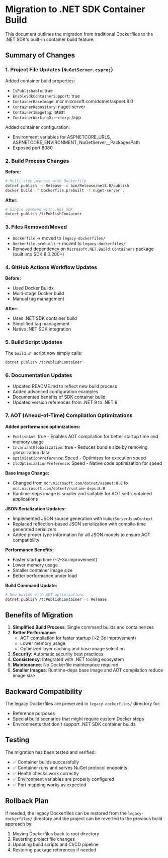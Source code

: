 # Migration to .NET SDK Container Build

This document outlines the migration from traditional Dockerfiles to the .NET SDK's built-in container build feature.

## Summary of Changes

### 1. Project File Updates (`NuGetServer.csproj`)

Added container build properties:
- `IsPublishable`: true
- `EnableSdkContainerSupport`: true  
- `ContainerBaseImage`: mcr.microsoft.com/dotnet/aspnet:8.0
- `ContainerRepository`: nuget-server
- `ContainerImageTag`: latest
- `ContainerWorkingDirectory`: /app

Added container configuration:
- Environment variables for ASPNETCORE_URLS, ASPNETCORE_ENVIRONMENT, NuGetServer__PackagesPath
- Exposed port 8080

### 2. Build Process Changes

**Before:**
```bash
# Multi-step process with Dockerfile
dotnet publish -c Release -o bin/Release/net8.0/publish
docker build -f Dockerfile.prebuilt -t nuget-server .
```

**After:**
```bash
# Single command with .NET SDK
dotnet publish /t:PublishContainer
```

### 3. Files Removed/Moved

- `Dockerfile` → moved to `legacy-dockerfiles/`
- `Dockerfile.prebuilt` → moved to `legacy-dockerfiles/`
- Removed dependency on `Microsoft.NET.Build.Containers` package (built into SDK 8.0.200+)

### 4. GitHub Actions Workflow Updates

**Before:**
- Used Docker Buildx
- Multi-stage Docker build
- Manual tag management

**After:**
- Uses .NET SDK container build
- Simplified tag management
- Native .NET SDK integration

### 5. Build Script Updates

The `build.sh` script now simply calls:
```bash
dotnet publish /t:PublishContainer
```

### 6. Documentation Updates

- Updated README.md to reflect new build process
- Added advanced configuration examples
- Documented benefits of SDK container build
- Updated version references from .NET 9 to .NET 8

### 7. AOT (Ahead-of-Time) Compilation Optimizations

**Added performance optimizations:**
- `PublishAot`: true - Enables AOT compilation for better startup time and memory usage
- `InvariantGlobalization`: true - Reduces bundle size by removing globalization data
- `OptimizationPreference`: Speed - Optimizes for execution speed
- `IlcOptimizationPreference`: Speed - Native code optimization for speed

**Base Image Change:**
- Changed from `mcr.microsoft.com/dotnet/aspnet:8.0` to `mcr.microsoft.com/dotnet/runtime-deps:8.0`
- Runtime-deps image is smaller and suitable for AOT self-contained applications

**JSON Serialization Updates:**
- Implemented JSON source generation with `NuGetServerJsonContext`
- Replaced reflection-based JSON serialization with compile-time generated serializers
- Added proper type information for all JSON models to ensure AOT compatibility

**Performance Benefits:**
- Faster startup time (~2-3x improvement)
- Lower memory usage
- Smaller container image size
- Better performance under load

**Build Command Update:**
```bash
# Now builds with AOT optimizations
dotnet publish /t:PublishContainer -c Release
```

## Benefits of Migration

1. **Simplified Build Process**: Single command builds and containerizes
2. **Better Performance**: 
   - AOT compilation for faster startup (~2-3x improvement)
   - Lower memory usage
   - Optimized layer caching and base image selection
3. **Security**: Automatic security best practices
4. **Consistency**: Integrated with .NET tooling ecosystem
5. **Maintenance**: No Dockerfile maintenance required
6. **Smaller Images**: Runtime-deps base image and AOT compilation reduce image size

## Backward Compatibility

The legacy Dockerfiles are preserved in `legacy-dockerfiles/` directory for:
- Reference purposes
- Special build scenarios that might require custom Docker steps
- Environments that don't support .NET SDK container builds

## Testing

The migration has been tested and verified:
- ✅ Container builds successfully
- ✅ Container runs and serves NuGet protocol endpoints
- ✅ Health checks work correctly
- ✅ Environment variables are properly configured
- ✅ Port mapping works as expected

## Rollback Plan

If needed, the legacy Dockerfiles can be restored from the `legacy-dockerfiles/` directory and the project can be reverted to the previous build approach by:

1. Moving Dockerfiles back to root directory
2. Reverting project file changes
3. Updating build scripts and CI/CD pipeline
4. Restoring package references if needed